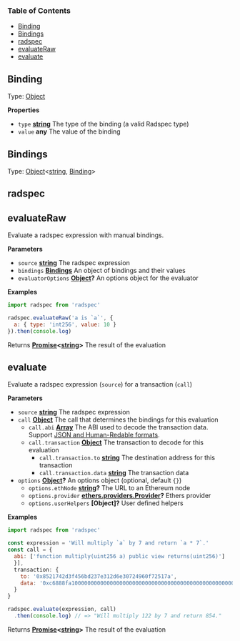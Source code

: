 <!-- Generated by documentation.js. Update this documentation by updating the source code. -->

### Table of Contents

-   [Binding][1]
-   [Bindings][2]
-   [radspec][3]
-   [evaluateRaw][4]
-   [evaluate][5]

## Binding

Type: [Object][6]

**Properties**

-   `type` **[string][7]** The type of the binding (a valid Radspec type)
-   `value` **any** The value of the binding

## Bindings

Type: [Object][6]&lt;[string][7], [Binding][8]>

## radspec

## evaluateRaw

Evaluate a radspec expression with manual bindings.

**Parameters**

-   `source` **[string][7]** The radspec expression
-   `bindings` **[Bindings][9]** An object of bindings and their values
-   `evaluatorOptions` **[Object][6]?** An options object for the evaluator

**Examples**

```javascript
import radspec from 'radspec'

radspec.evaluateRaw('a is `a`', {
  a: { type: 'int256', value: 10 }
}).then(console.log)
```

Returns **[Promise][10]&lt;[string][7]>** The result of the evaluation

## evaluate

Evaluate a radspec expression (`source`) for a transaction (`call`)

**Parameters**

-   `source` **[string][7]** The radspec expression
-   `call` **[Object][6]** The call that determines the bindings for this evaluation
    -   `call.abi` **[Array][11]** The ABI used to decode the transaction data. Support [JSON and Human-Redable formats][13].
    -   `call.transaction` **[Object][6]** The transaction to decode for this evaluation
        -   `call.transaction.to` **[string][7]** The destination address for this transaction
        -   `call.transaction.data` **[string][7]** The transaction data
-   `options` **[Object][6]?** An options object (optional, default `{}`)
    -   `options.ethNode` **[string][7]?** The URL to an Ethereum node
    -   `options.provider` **[ethers.providers.Provider][12]?** Ethers provider
    -   `options.userHelpers` **[Object]?** User defined helpers

**Examples**

```javascript
import radspec from 'radspec'

const expression = 'Will multiply `a` by 7 and return `a * 7`.'
const call = {
  abi: ['function multiply(uint256 a) public view returns(uint256)']
  }],
  transaction: {
    to: '0x8521742d3f456bd237e312d6e30724960f72517a',
    data: '0xc6888fa1000000000000000000000000000000000000000000000000000000000000007a'
  }
}

radspec.evaluate(expression, call)
  .then(console.log) // => "Will multiply 122 by 7 and return 854."
```

Returns **[Promise][10]&lt;[string][7]>** The result of the evaluation

[1]: #binding

[2]: #bindings

[3]: #radspec

[4]: #evaluateraw

[5]: #evaluate

[6]: https://developer.mozilla.org/docs/Web/JavaScript/Reference/Global_Objects/Object

[7]: https://developer.mozilla.org/docs/Web/JavaScript/Reference/Global_Objects/String

[8]: #binding

[9]: #bindings

[10]: https://developer.mozilla.org/docs/Web/JavaScript/Reference/Global_Objects/Promise

[11]: https://developer.mozilla.org/docs/Web/JavaScript/Reference/Global_Objects/Array

[12]: https://docs-beta.ethers.io/api/providers/provider/

[13]: https://docs-beta.ethers.io/api/utils/abi/interface/#Interface--creating-instances
